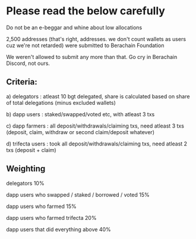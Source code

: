 <h1>Please read the below carefully</h1>

Do not be an e-beggar and whine about low allocations

2,500 addresses (that's right, addresses. we don't count wallets as users cuz we're not retarded) were submitted to Berachain Foundation<p></p>
We weren't allowed to submit any more than that.
Go cry in Berachain Discord, not ours.

<h2>Criteria:</h2>

a) delegators : atleast 10 bgt delegated, share is calculated based on share of total delegations (minus excluded wallets)<p></p>
b) dapp users : staked/swapped/voted etc, with atleast 3 txs <p></p>
c) dapp farmers : all deposit/withdrawals/claiming txs, need atleast 3 txs (deposit, claim, withdraw or second claim/deposit whatever)<p></p>
d) trifecta users : took all deposit/withdrawals/claiming txs, need atleast 2 txs (deposit + claim)<p></p>

<h2>Weighting</h2>

delegators 10%<p></p>
dapp users who swapped / staked / borrowed / voted  15%<p></p>
dapp users who farmed 15% <p></p>
dapp users who farmed trifecta 20%<p></p>
dapp users that did everything above 40%<p></p>
